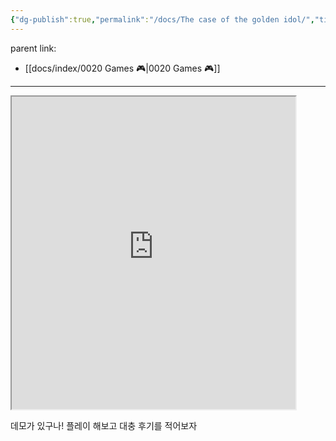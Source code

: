```yaml
---
{"dg-publish":true,"permalink":"/docs/The case of the golden idol/","title":"The case of the golden idol","tags":[" game  ","game"]}
---
```


parent link: 
- [[docs/index/0020 Games 🎮\|0020 Games 🎮]]

---
<iframe src="https://store.steampowered.com/app/1677770/The_Case_of_the_Golden_Idol/" title="steam link"  width="90%" height="500" overflow="auto" ></iframe>

데모가 있구나! 플레이 해보고 대충 후기를 적어보자
